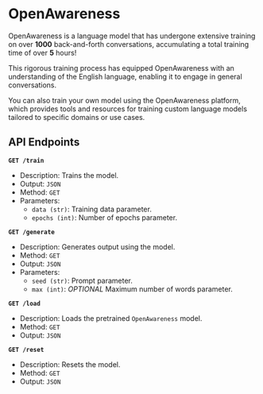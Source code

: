 # OpenAwareness

OpenAwareness is a language model that has undergone extensive training on over **1000** back-and-forth conversations, accumulating a total training time of over **5** hours!

This rigorous training process has equipped OpenAwareness with an understanding of the English language, enabling it to engage in general conversations.

You can also train your own model using the OpenAwareness platform, which provides tools and resources for training custom language models tailored to specific domains or use cases.

## API Endpoints

**`GET /train`**
- Description: Trains the model.
- Output: `JSON`
- Method: `GET`
- Parameters:
    - `data (str)`: Training data parameter.
    - `epochs (int)`: Number of epochs parameter.

**`GET /generate`**
- Description: Generates output using the model.
- Method: `GET`
- Output: `JSON`
- Parameters:
  - `seed (str)`: Prompt parameter.
  - `max (int)`: *OPTIONAL* Maximum number of words parameter.

**`GET /load`**
- Description: Loads the pretrained `OpenAwareness` model.
- Method: `GET`
- Output: `JSON`

**`GET /reset`**
- Description: Resets the model.
- Method: `GET`
- Output: `JSON`
